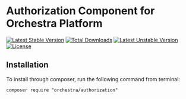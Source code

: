 Authorization Component for Orchestra Platform
==============

[![Latest Stable Version](https://poser.pugx.org/orchestra/authorization/version)](https://packagist.org/packages/orchestra/authorization)
[![Total Downloads](https://poser.pugx.org/orchestra/authorization/downloads)](https://packagist.org/packages/orchestra/authorization)
[![Latest Unstable Version](https://poser.pugx.org/orchestra/authorization/v/unstable)](//packagist.org/packages/orchestra/authorization)
[![License](https://poser.pugx.org/orchestra/authorization/license)](https://packagist.org/packages/orchestra/authorization)

## Installation

To install through composer, run the following command from terminal:

    composer require "orchestra/authorization"
